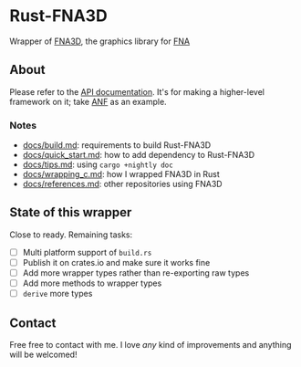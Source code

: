 # Rust-FNA3D

Wrapper of [FNA3D](https://github.com/FNA-XNA/FNA3D), the graphics library for [FNA](https://fna-xna.github.io/)

## About

Please refer to the [API documentation](https://docs.rs/rust-fna3d). It's for making a higher-level framework on it; take [ANF](https://github.com/toyboot4e/anf) as an example.

### Notes

* [docs/build.md](https://github.com/toyboot4e/rust-fna3d/blob/master/docs/quick_start.md): requirements to build Rust-FNA3D
* [docs/quick_start.md](https://github.com/toyboot4e/rust-fna3d/blob/master/docs/quick_start.md): how  to add dependency to Rust-FNA3D
* [docs/tips.md](https://github.com/toyboot4e/rust-fna3d/blob/master/docs/tips.md): using `cargo +nightly doc`
* [docs/wrapping_c.md](https://github.com/toyboot4e/rust-fna3d/blob/master/docs/wrapping_c.md): how I wrapped FNA3D in Rust
* [docs/references.md](https://github.com/toyboot4e/rust-fna3d/blob/master/docs/refs.md): other repositories using FNA3D

## State of this wrapper

Close to ready. Remaining tasks:

* [ ] Multi platform support of `build.rs`
* [ ] Publish it on crates.io and make sure it works fine
* [ ] Add more wrapper types rather than re-exporting raw types
* [ ] Add more methods to wrapper types
* [ ] `derive` more types

## Contact

Free free to contact with me. I love _any_ kind of improvements and anything will be welcomed!
